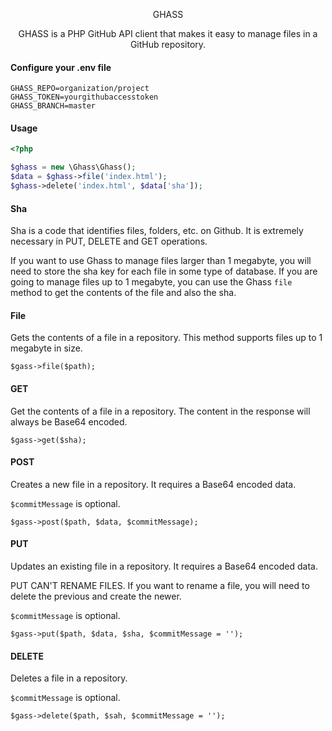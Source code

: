 <p align="center">
  GHASS
  <p align="center">
    GHASS is a PHP GitHub API client that makes it easy to manage files in a GitHub repository.
  </p>
</p>

#### Configure your .env file

```
GHASS_REPO=organization/project
GHASS_TOKEN=yourgithubaccesstoken
GHASS_BRANCH=master
```

#### Usage

```php
<?php

$ghass = new \Ghass\Ghass();
$data = $ghass->file('index.html');
$ghass->delete('index.html', $data['sha']);

```

#### Sha

Sha is a code that identifies files, folders, etc. on Github. It is extremely necessary in PUT, DELETE and GET operations.

If you want to use Ghass to manage files larger than 1 megabyte, you will need to store the sha key for each file in some type of database. If you are going to manage files up to 1 megabyte, you can use the Ghass `file` method to get the contents of the file and also the sha.

#### File

Gets the contents of a file in a repository. This method supports files up to 1 megabyte in size.

```
$gass->file($path);
```

#### GET

Get the contents of a file in a repository. The content in the response will always be Base64 encoded.

```
$gass->get($sha);
```

#### POST

Creates a new file in a repository. It requires a Base64 encoded data.

`$commitMessage` is optional.

```
$gass->post($path, $data, $commitMessage);
```

#### PUT

Updates an existing file in a repository. It requires a Base64 encoded data.

PUT CAN'T RENAME FILES. If you want to rename a file, you will need to delete the previous and create the newer.

`$commitMessage` is optional.

```
$gass->put($path, $data, $sha, $commitMessage = '');
```

#### DELETE

Deletes a file in a repository.

`$commitMessage` is optional.

```
$gass->delete($path, $sah, $commitMessage = '');
```
